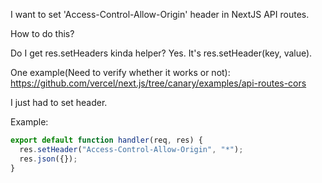 I want to set 'Access-Control-Allow-Origin' header in NextJS API routes.

How to do this?

Do I get res.setHeaders kinda helper? Yes. It's res.setHeader(key, value).

One example(Need to verify whether it works or not): https://github.com/vercel/next.js/tree/canary/examples/api-routes-cors

I just had to set header.

Example:

```js
export default function handler(req, res) {
  res.setHeader("Access-Control-Allow-Origin", "*");
  res.json({});
}
```
